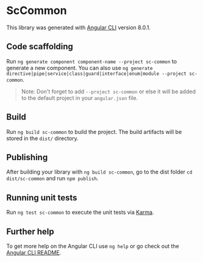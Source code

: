 # ScCommon

This library was generated with [Angular CLI](https://github.com/angular/angular-cli) version 8.0.1.

## Code scaffolding

Run `ng generate component component-name --project sc-common` to generate a new component. You can also use `ng generate directive|pipe|service|class|guard|interface|enum|module --project sc-common`.
> Note: Don't forget to add `--project sc-common` or else it will be added to the default project in your `angular.json` file. 

## Build

Run `ng build sc-common` to build the project. The build artifacts will be stored in the `dist/` directory.

## Publishing

After building your library with `ng build sc-common`, go to the dist folder `cd dist/sc-common` and run `npm publish`.

## Running unit tests

Run `ng test sc-common` to execute the unit tests via [Karma](https://karma-runner.github.io).

## Further help

To get more help on the Angular CLI use `ng help` or go check out the [Angular CLI README](https://github.com/angular/angular-cli/blob/master/README.md).

